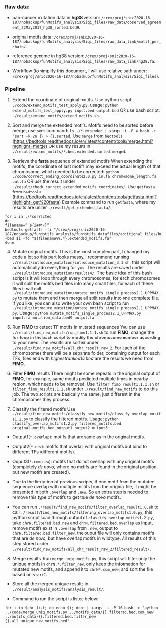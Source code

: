 

### Raw data:

- pan-cancer mutation data in **hg38** version:
 `/crex/proj/snic2020-16-187/nobackup/funMotifs_analysis/Siqi_files/raw_data/observed_agreement_22May2017_hg38_sorted.bed9`.

- original motifs data:
`/crex/proj/snic2020-16-187/nobackup/funMotifs_analysis/Siqi_files/raw_data_link/motif_per_chain/`.

- reference genome in hg38 version:
`/crex/proj/snic2020-16-187/nobackup/funMotifs_analysis/Siqi_files/raw_data_link/hg38.fa`.

- Workflow (to simplify this document, I will use relative path under: `/crex/proj/snic2020-16-187/nobackup/funMotifs_analysis/Siqi_files`).

### Pipeline

1. Extend the coordinate of original motifs.
Use python script: `./code/extend_motifs_test_apply.py`,
usage: `python extend_motifs_test_apply.py input.bed output.bed`
OR use bash script: `./result/extend_motifs/extend_motifs.sh`.

2. Sort and merge the extended motifs.
Motifs need to be sorted before merge, use `sort` command:
`ls ./*.extended | xargs -i -P 4 bash -c “sort -k 2n {} > {}.sorted`.
Use `merge` from `bedtools` (https://bedtools.readthedocs.io/en/latest/content/tools/merge.html?highlight=merge)
OR use my results in `./result/extend_motifs/*.bed.extended.sorted.merged`.

3. Retrieve the **fasta** sequence of extended motifs
When extending the motifs, the coordinate of last motifs may exceed the actual length of that chromosome, which needed to be corrected:
`python ./code/correct_ending_coordinate2.0.py in.fa chromosome_length.fa out.fa`
OR use the result under `./result/check_correct_extended_motifs_coordinates/`.
Use `getfasta` from `bedtools` (https://bedtools.readthedocs.io/en/latest/content/tools/getfasta.html?highlight=get%20fasta)
Example command to run `getfasta`, where my results are under `./result/get_extended_fasta/`:

```
for i in ./*corrected
do
filename=” ${i##*/}”
bedtools getfasta -fi "/crex/proj/snic2020-16-187/nobackup/funMotifs_analysis/funMotifs_datafiles/additional_files/hg38.fa" -bed $i -fo "${filename%%.*}.extended_motifs.fa"
done
```

4. Mutate original motifs.
This is the most complex part, I changed my code a lot so this part looks messy.
I recommend running `./result/introduce_mutation/introduce_mutation_3.1.sh`, this script will automatically do everything for you. The results are saved under `./result/introduce_mutation/results4/`.
The basic idea of this bash script is it will loop through every chromosomes, for each chromosomes it will split the motifs bed files into many small files, for each of these files it will call `./result/introduce_mutation/mutate_motifs_single_process2.1_UPPMAX.py` to mutate them and then merge all split results into one complete file.
If you like, you can also write your own bash script to run `./result/introduce_mutation/mutate_motifs_single_process2.1_UPPMAX.py`.
Usage: `python mutate_motifs_single_process2.1_UPPMAX.py input.fa mutation_data.bed9 output.fa`

5. Run **FIMO** to detect TF motifs in mutated sequences
You can use `./result/find_new_motifs/run_fimo1.1.1.sh` to run **FIMO**, change the for-loop in the bash script to modify the chromosome number according to your need. The results are sorted under `./result/find_new_motifs/all_chr_result_raw_2`. For each of the chromosomes there will be a separate folder, containing output for each TFs, files end with _highestranked10.bed_ are the results we need from **FIMO**.

6. Filter **FIMO** results
There might be some repeats in the original output of **FIMO**, for example, same motifs predicted multiple times in nearby region, which needs to be removed.
Use `filter_fimo_result1.1.1.sh` or `filter_fimo_result1.1.2.sh` under `./result/find_new_motifs` to do this job. The two scripts are basically the same, just different in the chromosomes they process.

7. Classify the filtered motifs
Use `./result/find_new_motifs/classify_new_motifs/classify_overlap_motifs1.2.py` to classify the filtered motifs.
Usage:
`python classify_overlap_motifs1.2.py filtered_motifs.bed original_motifs.bed output1 output2 output3`

- Output1(`*.overlap`): motifs that are same as in the original motifs.

- Output2(`*.new`): motifs that overlap with original motifs but bind to different TFs (different motifs).

- Ouput3(`*.com_new`): motifs that do not overlap with any original motifs (completely _de novo_, where no motifs are found in the original position, but new motifs are created).

- Due to the limitation of previous scripts, if one motif from the mutated sequence overlap with multiple motifs from the original file, it might be presented in both `.overlap` and `.new`. So an extra step is needed to remove this type of motifs to get true _de novo_ motifs.

- You can run `./result/find_new_motifs/filter_overlap_result1.0.sh` to call `./result/find_new_motifs/filtering_overlap_motifs1.0.py`, this python script scan through output of `classify_overlap_motifs1.2.py`, take `chrN.filtered.bed.new` and `chrN.filtered.bed.overlap` as input, remove motifs exist in `.overlap` from `.new`, output to `chrN.filtered.bed.filter_new`, the ouput file will only contains motifs that are _de novo_, but have overlap motifs in wildtype.
All results of this step stored under `./result/find_new_motifs/all_chr_result_raw_2/filtered_result/`.

8. Merge results.
Run `merge_uniq_motifs.py`, this script will filter only the unique motifs in `chrN.*.filter_new`, only keep the information for mutated new motifs, and append it to `chrN*.com_new`, and sort the file based on `startC`.

- Store all the merged unique results in `./result/analysis_motifs/analysis_result/`.

- Command to run the script is listed below:

```
for i in $chr_list; do echo $i; done | xargs -i -P 16 bash -c "python ../code/merge_uniq_motifs.py ../motifs_data/{}.filtered.bed.com_new ../motifs_data/{}.filtered.bed.filter_new {}.all_unique_new_motifs.bed"
```